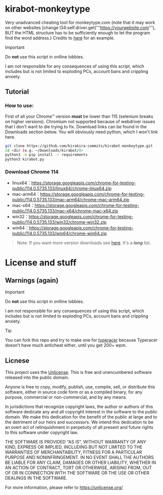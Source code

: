 # kirabot-monkeytype
Very unadvanced cheating tool for monkeytype.com (note that it may work on other websites [change l34:self.driver.get('''https://yourwebsite.com'''), BUT the HTML structure has to be sufficiently enough to let the program find the word address.) Credits to [here](https://github.com/CuriousAvenger/MonkeyType-Bot) for an example.
> [!IMPORTANT]
> Do **not** use this script in onlline lobbies.  
>  
> I am not responsible for any consequences of using this script, which includes but is not limited to exploding PCs, account bans and crippling anxiety.
## Tutorial
### How to use:
First of all your Chrome™ version **must** be lower than 115 (selenium breaks on higher versions). Chromium not supported because of webdriver issues that I don't want to die trying to fix. Download links can be found in the Downloads section below. You will obviously need python, which I won't link here.
```bash
git clone https://github.com/kirakira-commits/kirabot-monkeytype.git
cd <dir (e.g. ~/Downloads/kirabot/)>
python3 -m pip install -r requirements
python3 kirabot.py
```

### Download Chrome 114
- linux64：https://storage.googleapis.com/chrome-for-testing-public/114.0.5735.133/linux64/chrome-linux64.zip
- mac-arm64：https://storage.googleapis.com/chrome-for-testing-public/114.0.5735.133/mac-arm64/chrome-mac-arm64.zip
- mac-x64：https://storage.googleapis.com/chrome-for-testing-public/114.0.5735.133/mac-x64/chrome-mac-x64.zip
- win32：https://storage.googleapis.com/chrome-for-testing-public/114.0.5735.133/win32/chrome-win32.zip
- win64：https://storage.googleapis.com/chrome-for-testing-public/114.0.5735.133/win64/chrome-win64.zip
> Note: If you want more version downloads see [here](https://www.cnblogs.com/aiyablog/articles/18217977). It's a ***long*** list.
# License and stuff
## Warnings (again)
> [!IMPORTANT]
> Do **not** use this script in onlline lobbies.  
>  
> I am not responsible for any consequences of using this script, which includes but is not limited to exploding PCs, account bans and crippling anxiety.

> [!TIP]
> You can fork this repo and try to make one for [typeracer](https://play.typeracer.com/) because Typeracer doesn't have much anticheat either, until you get 200+ wpm.
## Licnese
This project uses the [Unlicense](https://unlicense.org/).
This is free and unencumbered software released into the public domain.

Anyone is free to copy, modify, publish, use, compile, sell, or
distribute this software, either in source code form or as a compiled
binary, for any purpose, commercial or non-commercial, and by any
means.

In jurisdictions that recognize copyright laws, the author or authors
of this software dedicate any and all copyright interest in the
software to the public domain. We make this dedication for the benefit
of the public at large and to the detriment of our heirs and
successors. We intend this dedication to be an overt act of
relinquishment in perpetuity of all present and future rights to this
software under copyright law.

THE SOFTWARE IS PROVIDED "AS IS", WITHOUT WARRANTY OF ANY KIND,
EXPRESS OR IMPLIED, INCLUDING BUT NOT LIMITED TO THE WARRANTIES OF
MERCHANTABILITY, FITNESS FOR A PARTICULAR PURPOSE AND NONINFRINGEMENT.
IN NO EVENT SHALL THE AUTHORS BE LIABLE FOR ANY CLAIM, DAMAGES OR
OTHER LIABILITY, WHETHER IN AN ACTION OF CONTRACT, TORT OR OTHERWISE,
ARISING FROM, OUT OF OR IN CONNECTION WITH THE SOFTWARE OR THE USE OR
OTHER DEALINGS IN THE SOFTWARE.

For more information, please refer to <https://unlicense.org/>

